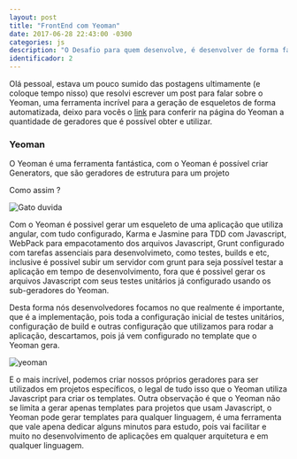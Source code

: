 ```yaml
---
layout: post
title: "FrontEnd com Yeoman"
date: 2017-06-28 22:43:00 -0300
categories: js
description: "O Desafio para quem desenvolve, é desenvolver de forma fácil e divertida"
identificador: 2
---
```



Olá pessoal, estava um pouco sumido das postagens ultimamente (e coloque tempo nisso) que resolvi escrever um post para falar sobre o Yeoman, uma ferramenta incrível para a geração de esqueletos de forma automatizada, deixo para vocês o [link](http://yeoman.io) para conferir na página do Yeoman a quantidade de geradores que é possível obter e utilizar.

### Yeoman

O Yeoman é uma ferramenta fantástica, com o Yeoman é possível criar Generators, que são geradores de estrutura para um projeto

Como assim ?

![Gato duvida](https://alcoolgel.files.wordpress.com/2010/06/duvidas.jpg)

Com o Yeoman é possivel gerar um esqueleto de uma aplicação que utiliza angular, com tudo configurado, Karma e Jasmine para TDD com Javascript, WebPack para empacotamento dos arquivos Javascript, Grunt configurado com tarefas assenciais para desenvolvimeto, como testes, builds e etc, inclusive é possivel subir um servidor com grunt para seja possível testar a aplicação em tempo de desenvolvimento, fora que é possivel gerar os arquivos Javascript com seus testes unitários já configurado usando os sub-geradores do Yeoman.

Desta forma nós desenvolvedores focamos no que realmente é importante, que é a implementação, pois toda a configuração inicial de testes unitários, configuração de build e outras configuração que utilizamos para rodar a aplicação, descartamos, pois já vem configurado no template que o Yeoman gera.

![yeoman](http://yeoman.io/static/illustration-home-inverted.91b07808be.png)

E o mais incrível, podemos criar nossos próprios geradores para ser utilizados em projetos específicos, o legal de tudo isso que o Yeoman utiliza Javascript para criar os templates. Outra observação é que o Yeoman não se limita a gerar apenas templates para projetos que usam Javascript, o Yeoman pode gerar templates para qualquer linguagem, é uma ferramenta que vale apena dedicar alguns minutos para estudo, pois vai facilitar e muito no desenvolvimento de aplicações em qualquer arquitetura e em qualquer linguagem.

 


